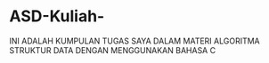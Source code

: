 # ASD-Kuliah-

INI ADALAH KUMPULAN TUGAS SAYA DALAM MATERI ALGORITMA STRUKTUR DATA DENGAN MENGGUNAKAN BAHASA C

